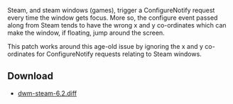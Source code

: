 Steam, and steam windows (games), trigger a ConfigureNotify request every time the window
gets focus. More so, the configure event passed along from Steam tends to have the wrong
x and y co-ordinates which can make the window, if floating, jump around the screen.

This patch works around this age-old issue by ignoring the x and y co-ordinates for
ConfigureNotify requests relating to Steam windows.

## Download
* [dwm-steam-6.2.diff](https://github.com/bakkeby/patches/blob/master/dwm/dwm-steam-6.2.diff)
